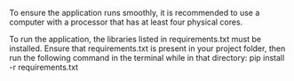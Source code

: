 To ensure the application runs smoothly, it is recommended to use a computer with a processor that has at least four physical cores.

To run the application, the libraries listed in requirements.txt must be installed. Ensure that requirements.txt is present in your project folder, then run the following command in the terminal while in that directory:
pip install -r requirements.txt
